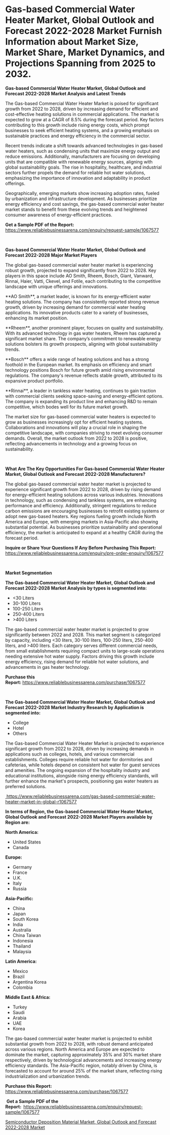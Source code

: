 <p><h1>Gas-based Commercial Water Heater Market, Global Outlook and Forecast 2022-2028 Market Furnish Information about Market Size, Market Share, Market Dynamics, and Projections Spanning from 2025 to 2032.</h1></p><p><strong>Gas-based Commercial Water Heater Market, Global Outlook and Forecast 2022-2028 Market Analysis and Latest Trends</strong></p>
<p><p>The Gas-based Commercial Water Heater Market is poised for significant growth from 2022 to 2028, driven by increasing demand for efficient and cost-effective heating solutions in commercial applications. The market is expected to grow at a CAGR of 8.5% during the forecast period. Key factors contributing to this growth include rising energy costs, which prompt businesses to seek efficient heating systems, and a growing emphasis on sustainable practices and energy efficiency in the commercial sector.</p><p>Recent trends indicate a shift towards advanced technologies in gas-based water heaters, such as condensing units that maximize energy output and reduce emissions. Additionally, manufacturers are focusing on developing units that are compatible with renewable energy sources, aligning with global sustainability goals. The rise in hospitality, healthcare, and industrial sectors further propels the demand for reliable hot water solutions, emphasizing the importance of innovation and adaptability in product offerings.</p><p>Geographically, emerging markets show increasing adoption rates, fueled by urbanization and infrastructure development. As businesses prioritize energy efficiency and cost savings, the gas-based commercial water heater market stands to benefit from these evolving trends and heightened consumer awareness of energy-efficient practices.</p></p>
<p><strong>Get a Sample PDF of the Report:&nbsp;</strong> <a href="https://www.reliablebusinessarena.com/enquiry/request-sample/1067577?utm_campaign=3168&utm_medium=2&utm_source=Github&utm_content=ia&utm_term=21032025&utm_id=gas-based-commercial-water-heater-market-global-outlook-and-forecast-2022-2028">https://www.reliablebusinessarena.com/enquiry/request-sample/1067577</a></p>
<p>&nbsp;</p>
<p><strong>Gas-based Commercial Water Heater Market, Global Outlook and Forecast 2022-2028 Major Market Players</strong></p>
<p><p>The global gas-based commercial water heater market is experiencing robust growth, projected to expand significantly from 2022 to 2028. Key players in this space include AO Smith, Rheem, Bosch, Giant, Vanward, Rinnai, Haier, Vatti, Ckevel, and Fotile, each contributing to the competitive landscape with unique offerings and innovations.</p><p>**AO Smith**, a market leader, is known for its energy-efficient water heating solutions. The company has consistently reported strong revenue growth, driven by increasing demand for commercial water heating applications. Its innovative products cater to a variety of businesses, enhancing its market position.</p><p>**Rheem**, another prominent player, focuses on quality and sustainability. With its advanced technology in gas water heaters, Rheem has captured a significant market share. The company’s commitment to renewable energy solutions bolsters its growth prospects, aligning with global sustainability trends.</p><p>**Bosch** offers a wide range of heating solutions and has a strong foothold in the European market. Its emphasis on efficiency and smart technology positions Bosch for future growth amid rising environmental regulations. The company's revenue reflects stable growth, attributed to its expansive product portfolio.</p><p>**Rinnai**, a leader in tankless water heating, continues to gain traction with commercial clients seeking space-saving and energy-efficient options. The company is expanding its product line and enhancing R&D to remain competitive, which bodes well for its future market growth.</p><p>The market size for gas-based commercial water heaters is expected to grow as businesses increasingly opt for efficient heating systems. Collaborations and innovations will play a crucial role in shaping the competitive landscape, with companies striving to meet evolving consumer demands. Overall, the market outlook from 2022 to 2028 is positive, reflecting advancements in technology and a growing focus on sustainability.</p></p>
<p>&nbsp;</p>
<p><strong>What Are The Key Opportunities For Gas-based Commercial Water Heater Market, Global Outlook and Forecast 2022-2028 Manufacturers?</strong></p>
<p><p>The global gas-based commercial water heater market is projected to experience significant growth from 2022 to 2028, driven by rising demand for energy-efficient heating solutions across various industries. Innovations in technology, such as condensing and tankless systems, are enhancing performance and efficiency. Additionally, stringent regulations to reduce carbon emissions are encouraging businesses to retrofit existing systems or adopt new gas-based heaters. Key regions fueling growth include North America and Europe, with emerging markets in Asia-Pacific also showing substantial potential. As businesses prioritize sustainability and operational efficiency, the market is anticipated to expand at a healthy CAGR during the forecast period.</p></p>
<p><strong>Inquire or Share Your Questions If Any Before Purchasing This Report:</strong> <a href="https://www.reliablebusinessarena.com/enquiry/pre-order-enquiry/1067577?utm_campaign=3168&utm_medium=2&utm_source=Github&utm_content=ia&utm_term=21032025&utm_id=gas-based-commercial-water-heater-market-global-outlook-and-forecast-2022-2028">https://www.reliablebusinessarena.com/enquiry/pre-order-enquiry/1067577</a></p>
<p>&nbsp;</p>
<p><strong>Market Segmentation</strong></p>
<p><strong>The Gas-based Commercial Water Heater Market, Global Outlook and Forecast 2022-2028 Market Analysis by types is segmented into:</strong></p>
<p><ul><li><30 Liters</li><li>30-100 Liters</li><li>100-250 Liters</li><li>250-400 Liters</li><li>>400 Liters</li></ul></p>
<p><p>The gas-based commercial water heater market is projected to grow significantly between 2022 and 2028. This market segment is categorized by capacity, including <30 liters, 30-100 liters, 100-250 liters, 250-400 liters, and >400 liters. Each category serves different commercial needs, from small establishments requiring compact units to large-scale operations needing extensive hot water supply. Factors driving this growth include energy efficiency, rising demand for reliable hot water solutions, and advancements in gas heater technology.</p></p>
<p><strong>Purchase this Report:&nbsp;</strong><a href="https://www.reliablebusinessarena.com/purchase/1067577?utm_campaign=3168&utm_medium=2&utm_source=Github&utm_content=ia&utm_term=21032025&utm_id=gas-based-commercial-water-heater-market-global-outlook-and-forecast-2022-2028">https://www.reliablebusinessarena.com/purchase/1067577</a></p>
<p>&nbsp;</p>
<p><strong>The Gas-based Commercial Water Heater Market, Global Outlook and Forecast 2022-2028 Market Industry Research by Application is segmented into:</strong></p>
<p><ul><li>College</li><li>Hotel</li><li>Others</li></ul></p>
<p><p>The Gas-based Commercial Water Heater Market is projected to experience significant growth from 2022 to 2028, driven by increasing demands in applications such as colleges, hotels, and various commercial establishments. Colleges require reliable hot water for dormitories and cafeterias, while hotels depend on consistent hot water for guest services and amenities. The ongoing expansion of the hospitality industry and educational institutions, alongside rising energy efficiency standards, will further enhance the market's prospects, positioning gas water heaters as preferred solutions.</p></p>
<p><a href="https://www.reliablebusinessarena.com/gas-based-commercial-water-heater-market-in-global-r1067577?utm_campaign=3168&utm_medium=2&utm_source=Github&utm_content=ia&utm_term=21032025&utm_id=gas-based-commercial-water-heater-market-global-outlook-and-forecast-2022-2028">&nbsp;https://www.reliablebusinessarena.com/gas-based-commercial-water-heater-market-in-global-r1067577</a></p>
<p><strong>In terms of Region, the Gas-based Commercial Water Heater Market, Global Outlook and Forecast 2022-2028 Market Players available by Region are:</strong></p>
<p>
    <p> <strong> North America: </strong>
        <ul>
            <li>United States</li>
            <li>Canada</li>
        </ul>
        </p> 
    <p> <strong> Europe: </strong>
        <ul>
            <li>Germany</li>
            <li>France</li>
            <li>U.K.</li>
            <li>Italy</li>
            <li>Russia</li>
        </ul>
        </p> 
    <p> <strong> Asia-Pacific: </strong>
        <ul>
            <li>China</li>
            <li>Japan</li>
            <li>South Korea</li>
            <li>India</li>
            <li>Australia</li>
            <li>China Taiwan</li>
            <li>Indonesia</li>
            <li>Thailand</li>
            <li>Malaysia</li>
        </ul>
        </p> 
    <p> <strong> Latin America: </strong>
        <ul>
            <li>Mexico</li>
            <li>Brazil</li>
            <li>Argentina Korea</li>
            <li>Colombia</li>
        </ul>
        </p> 
    <p> <strong> Middle East & Africa: </strong>
        <ul>
            <li>Turkey</li>
            <li>Saudi</li>
            <li>Arabia</li>
            <li>UAE</li>
            <li>Korea</li>
        </ul>
    </p>
    </p>
<p><p>The gas-based commercial water heater market is projected to exhibit substantial growth from 2022 to 2028, with robust demand anticipated across various regions. North America and Europe are expected to dominate the market, capturing approximately 35% and 30% market share respectively, driven by technological advancements and increasing energy efficiency standards. The Asia-Pacific region, notably driven by China, is forecasted to account for around 25% of the market share, reflecting rising industrialization and urbanization trends.</p></p>
<p><strong>Purchase this Report: </strong><a href="https://www.reliablebusinessarena.com/purchase/1067577?utm_campaign=3168&utm_medium=2&utm_source=Github&utm_content=ia&utm_term=21032025&utm_id=gas-based-commercial-water-heater-market-global-outlook-and-forecast-2022-2028">https://www.reliablebusinessarena.com/purchase/1067577</a></p>
<p>&nbsp;<strong>Get a Sample PDF of the Report:&nbsp;&nbsp;</strong><a href="https://www.reliablebusinessarena.com/enquiry/request-sample/1067577?utm_campaign=3168&utm_medium=2&utm_source=Github&utm_content=ia&utm_term=21032025&utm_id=gas-based-commercial-water-heater-market-global-outlook-and-forecast-2022-2028">https://www.reliablebusinessarena.com/enquiry/request-sample/1067577</a></p>
<p><strong></strong></p>
<p><p><a href="https://github.com/saeiddaemo/Market-Research-Report-List-1/blob/main/semiconductor-deposition-material-market-global-outlook-and-forecast-2022-2028-market.md?utm_campaign=3168&utm_medium=2&utm_source=Github&utm_content=ia&utm_term=21032025&utm_id=gas-based-commercial-water-heater-market-global-outlook-and-forecast-2022-2028">Semiconductor Deposition Material Market, Global Outlook and Forecast 2022-2028 Market</a></p></p>